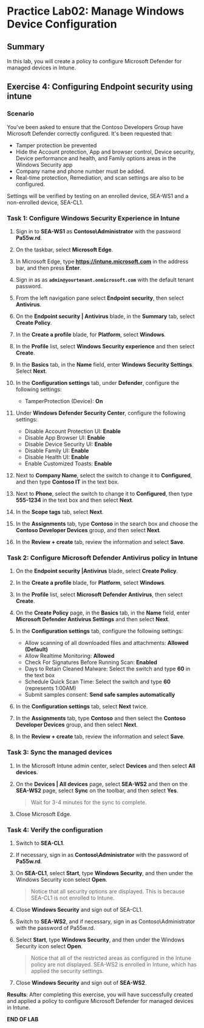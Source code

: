 # Practice Lab02: Manage Windows Device Configuration

## Summary

In this lab, you will create a policy to configure Microsoft Defender for managed devices in Intune.

## Exercise 4: Configuring Endpoint security using intune

### Scenario

You've been asked to ensure that the Contoso Developers Group have Microsoft Defender correctly configured. It's been requested that:
* Tamper protection be prevented
* Hide the Account protection, App and browser control, Device security, Device performance and health, and Family options areas in the Windows Security app
* Company name and phone number must be added. 
* Real-time protection, Remediation, and scan settings are also to be configured.

Settings will be verified by testing on an enrolled device, SEA-WS1 and a non-enrolled device, SEA-CL1.

### Task 1: Configure Windows Security Experience in Intune

1. Sign in to **SEA-WS1** as **Contoso\\Administrator** with the password **Pa55w.rd**. 

2. On the taskbar, select **Microsoft Edge**.

3. In Microsoft Edge, type **https://intune.microsoft.com** in the  address bar, and then press **Enter**. 

4. Sign in as as **`admin@yourtenant.onmicrosoft.com`** with the default tenant password.

5. From the left navigation pane select **Endpoint security**, then select **Antivirus**.

6. On the **Endpoint security | Antivirus** blade, in the **Summary** tab, select **Create Policy**.

7. In the **Create a profile** blade, for **Platform**, select **Windows**. 

8. In the **Profile** list, select **Windows Security experience** and then select **Create**.

9. In the **Basics** tab, in the **Name** field, enter **Windows Security Settings**. Select **Next**.

10. In the **Configuration settings** tab, under **Defender**, configure the following settings:
    - TamperProtection (Device): **On**

11. Under **Windows Defender Security Center**, configure the following settings:
     - Disable Account Protection UI: **Enable**
     - Disable App Browser UI: **Enable**
     - Disable Device Security UI: **Enable**
     - Disable Family UI: **Enable**
     - Disable Health UI: **Enable**
     - Enable Customized Toasts: **Enable**

12. Next to **Company Name**, select the switch to change it to **Configured**, and then type **Contoso IT** in the text box.

13. Next to **Phone**, select the switch to change it to **Configured**, then type **555-1234** in the text box and then select **Next**.

14. In the **Scope tags** tab, select **Next**.

15. In the **Assignments** tab, type **Contoso** in the search box and choose the **Contoso Developer Devices** group, and then select **Next**.

16. In the **Review + create** tab, review the information and select **Save**.

### Task 2: Configure Microsoft Defender Antivirus policy in Intune

1. On the **Endpoint security |Antivirus** blade, select **Create Policy**.

2. In the **Create a profile** blade, for **Platform**, select **Windows**. 

3. In the **Profile** list, select **Microsoft Defender Antivirus**, then select **Create**.

4. On the **Create Policy** page, in the **Basics** tab, in the **Name** field, enter **Microsoft Defender Antivirus Settings** and then select **Next**.

5. In the **Configuration settings** tab, configure the following settings:

   - Allow scanning of all downloaded files and attachments: **Allowed (Default)**
   - Allow Realtime Monitoring: **Allowed**
   - Check For Signatures Before Running Scan: **Enabled**
   - Days to Retain Cleaned Malware: Select the switch and type **60** in the text box
   - Schedule Quick Scan Time: Select the switch and type **60** (represents 1:00AM)
   - Submit samples consent: **Send safe samples automatically**

6. In the **Configuration settings** tab, select **Next** twice.

7. In the **Assignments** tab, type **Contoso** and then select the **Contoso Developer Devices** group, and then select **Next**.

9. In the **Review + create** tab, review the information and select **Save**.

### Task 3: Sync the managed devices

1. In the Microsoft Intune admin center, select **Devices** and then select **All devices**.  

2. On the **Devices | All devices** page, select **SEA-WS2** and then on the **SEA-WS2** page, select **Sync** on the toolbar, and then select **Yes**. 

   > Wait for 3-4 minutes for the sync to complete.

3. Close Microsoft Edge.

### Task 4: Verify the configuration

1. Switch to **SEA-CL1**.

2. If necessary, sign in as **Contoso\Administrator** with the password of **Pa55w.rd**.

3. On **SEA-CL1**, select **Start**, type **Windows Security**, and then under the Windows Security icon select **Open**.

   > Notice that all security options are displayed. This is because SEA-CL1 is not enrolled to Intune.

4. Close **Windows Security** and sign out of SEA-CL1.

5. Switch to **SEA-WS2**, and if necessary, sign in as Contoso\Administrator with the password of Pa55w.rd.

6. Select **Start**, type **Windows Security**, and then under the Windows Security icon select **Open**.

   > Notice that all of the restricted areas as configured in the Intune policy are not displayed. SEA-WS2 is enrolled in Intune, which has applied the security settings.

7. Close **Windows Security** and sign out of **SEA-WS2**.

**Results**: After completing this exercise, you will have successfully created and applied a policy to configure Microsoft Defender for managed devices in Intune.

**END OF LAB**
